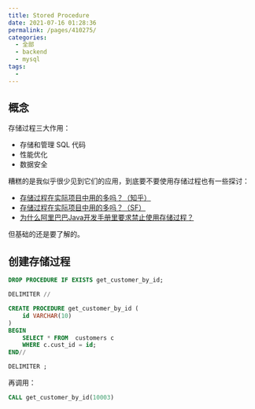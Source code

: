 ```yaml
---
title: Stored Procedure
date: 2021-07-16 01:28:36
permalink: /pages/410275/
categories: 
  - 全部
  - backend
  - mysql
tags: 
  - 
---
```


## 概念

存储过程三大作用：

+ 存储和管理 SQL 代码
+ 性能优化
+ 数据安全

糟糕的是我似乎很少见到它们的应用，到底要不要使用存储过程也有一些探讨：

+ [存储过程在实际项目中用的多吗？（知乎）](https://www.zhihu.com/question/54408187)
+ [存储过程在实际项目中用的多吗？（SF）](https://segmentfault.com/q/1010000007981279)
+ [为什么阿里巴巴Java开发手册里要求禁止使用存储过程？](https://www.zhihu.com/question/57545650/answer/325422160)

但基础的还是要了解的。



## 创建存储过程

```sql
DROP PROCEDURE IF EXISTS get_customer_by_id;

DELIMITER //

CREATE PROCEDURE get_customer_by_id (
    id VARCHAR(10)
)
BEGIN
    SELECT * FROM  customers c
    WHERE c.cust_id = id;
END//

DELIMITER ;
```

再调用：

```sql
CALL get_customer_by_id(10003)
```

